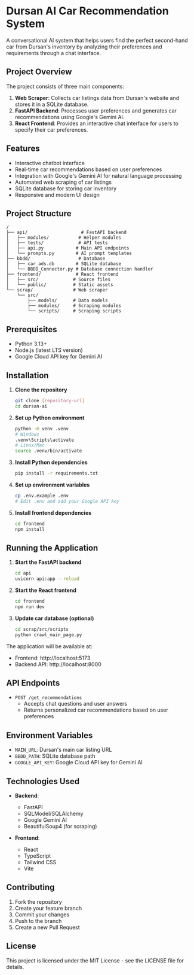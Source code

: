 # Dursan AI Car Recommendation System

A conversational AI system that helps users find the perfect second-hand car from Dursan's inventory by analyzing their preferences and requirements through a chat interface.

## Project Overview

The project consists of three main components:

1. **Web Scraper**: Collects car listings data from Dursan's website and stores it in a SQLite database.
2. **FastAPI Backend**: Processes user preferences and generates car recommendations using Google's Gemini AI.
3. **React Frontend**: Provides an interactive chat interface for users to specify their car preferences.

## Features

- Interactive chatbot interface
- Real-time car recommendations based on user preferences
- Integration with Google's Gemini AI for natural language processing
- Automated web scraping of car listings
- SQLite database for storing car inventory
- Responsive and modern UI design

## Project Structure

```
/
├── api/                    # FastAPI backend
│   ├── modules/           # Helper modules
│   ├── tests/             # API tests
│   ├── api.py            # Main API endpoints
│   └── prompts.py        # AI prompt templates
├── bbdd/                  # Database
│   ├── car_ads.db        # SQLite database
│   └── BBDD_Connector.py # Database connection handler
├── frontend/             # React frontend
│   ├── src/             # Source files
│   └── public/          # Static assets
└── scrap/               # Web scraper
    └── src/
        ├── models/      # Data models
        ├── modules/     # Scraping modules
        └── scripts/     # Scraping scripts
```

## Prerequisites

- Python 3.13+
- Node.js (latest LTS version)
- Google Cloud API key for Gemini AI

## Installation

1. **Clone the repository**
   ```bash
   git clone [repository-url]
   cd dursan-ai
   ```

2. **Set up Python environment**
   ```bash
   python -m venv .venv
   # Windows
   .venv\Scripts\activate
   # Linux/Mac
   source .venv/bin/activate
   ```

3. **Install Python dependencies**
   ```bash
   pip install -r requirements.txt
   ```

4. **Set up environment variables**
   ```bash
   cp .env.example .env
   # Edit .env and add your Google API key
   ```

5. **Install frontend dependencies**
   ```bash
   cd frontend
   npm install
   ```

## Running the Application

1. **Start the FastAPI backend**
   ```bash
   cd api
   uvicorn api:app --reload
   ```

2. **Start the React frontend**
   ```bash
   cd frontend
   npm run dev
   ```

3. **Update car database (optional)**
   ```bash
   cd scrap/src/scripts
   python crawl_main_page.py
   ```

The application will be available at:
- Frontend: http://localhost:5173
- Backend API: http://localhost:8000

## API Endpoints

- `POST /get_recommendations`
  - Accepts chat questions and user answers
  - Returns personalized car recommendations based on user preferences

## Environment Variables

- `MAIN_URL`: Dursan's main car listing URL
- `BBDD_PATH`: SQLite database path
- `GOOGLE_API_KEY`: Google Cloud API key for Gemini AI

## Technologies Used

- **Backend**:
  - FastAPI
  - SQLModel/SQLAlchemy
  - Google Gemini AI
  - BeautifulSoup4 (for scraping)

- **Frontend**:
  - React
  - TypeScript
  - Tailwind CSS
  - Vite

## Contributing

1. Fork the repository
2. Create your feature branch
3. Commit your changes
4. Push to the branch
5. Create a new Pull Request

## License

This project is licensed under the MIT License - see the LICENSE file for details.